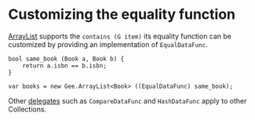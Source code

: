 # Customizing the equality function

[ArrayList](https://valadoc.org/gee-0.8/Gee.ArrayList.html) supports the
`contains (G item)` its equality function can be customized by providing
an implementation of `EqualDataFunc`.

```vala
bool same_book (Book a, Book b) {
    return a.isbn == b.isbn;
}

var books = new Gee.ArrayList<Book> ((EqualDataFunc) same_book);
```

Other [delegates](https://valadoc.org/gee-0.8/Gee.Functions.html) such
as `CompareDataFunc` and `HashDataFunc` apply to other Collections.
